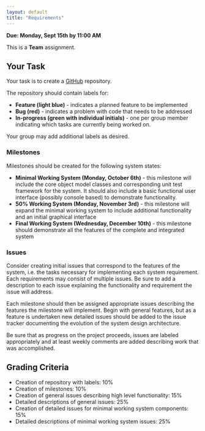 ```yaml
---
layout: default
title: "Requirements"
---
```


**Due: Monday, Sept 15th by 11:00 AM**

This is a **Team** assignment.

Your Task
---------

Your task is to create a [GitHub](https://github.com) repository.

The repository should contain labels for:

-   **Feature (light blue)** - indicates a planned feature to be implemented
-   **Bug (red)** - indicates a problem with code that needs to be addressed
-   **In-progress (green with individual initials)** - one per group member indicating which tasks are currently being worked on.

Your group may add additional labels as desired.

### Milestones

Milestones should be created for the following system states:

-   **Minimal Working System (Monday, October 6th)** - this milestone will include the core object model classes and corresponding unit test framework for the system. It should also include a basic functional user interface (possibly console based) to demonstrate functionality.
-   **50% Working System (Monday, November 3rd)** - this milestone will expand the minimal working system to include additional functionality and an initial graphical interface
-   **Final Working System (Wednesday, December 10th)** - this milestone should demonstrate all the features of the complete and integrated system

### Issues

Consider creating initial issues that correspond to the features of the system, i.e. the tasks necessary for implementing each system requirement. Each requirements may consist of multiple issues. Be sure to add a description to each issue explaining the functionality and requirement the issue will address.

Each milestone should then be assigned appropriate issues describing the features the milestone will implement. Begin with general features, but as a feature is undertaken new detailed issues should be added to the issue tracker documenting the evolution of the system design architecture.

Be sure that as progress on the project proceeds, issues are labeled appropriately and at least weekly comments are added describing work that was accomplished.

Grading Criteria
----------------

-   Creation of repository with labels: 10%
-   Creation of milestones: 10%
-   Creation of general issues describing high level functionality: 15%
-   Detailed descriptions of general issues: 25%
-   Creation of detailed issues for minimal working system components: 15%
-   Detailed descriptions of minimal working system issues: 25%

 

